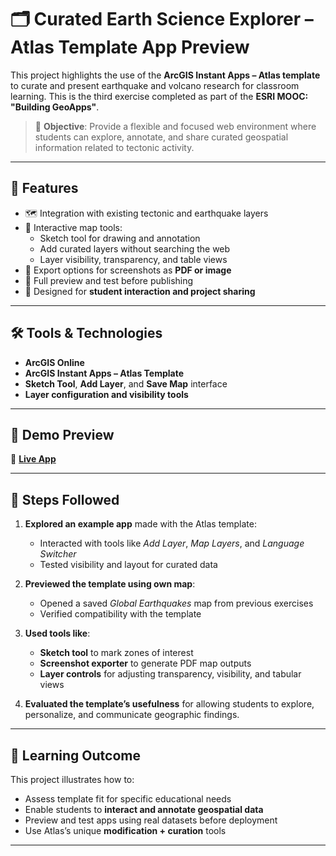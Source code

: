 # 🗂️ Curated Earth Science Explorer – Atlas Template App Preview

This project highlights the use of the **ArcGIS Instant Apps – Atlas template** to curate and present earthquake and volcano research for classroom learning. This is the third exercise completed as part of the **ESRI MOOC: "Building GeoApps"**.

> 🎯 **Objective**: Provide a flexible and focused web environment where students can explore, annotate, and share curated geospatial information related to tectonic activity.

---

## 🌟 Features

- 🗺️ Integration with existing tectonic and earthquake layers
- 🧭 Interactive map tools:
  - Sketch tool for drawing and annotation
  - Add curated layers without searching the web
  - Layer visibility, transparency, and table views
- 🧾 Export options for screenshots as **PDF or image**
- 🧰 Full preview and test before publishing
- 🧠 Designed for **student interaction and project sharing**

---

## 🛠 Tools & Technologies

- **ArcGIS Online**
- **ArcGIS Instant Apps – Atlas Template**
- **Sketch Tool**, **Add Layer**, and **Save Map** interface
- **Layer configuration and visibility tools**

---

## 📸 Demo Preview

🔗 **[Live App](https://mooc11.maps.arcgis.com/apps/instant/atlas/index.html?appid=2477e9c0995a4e3bbec0859d26131298&webmap=7c17581f8cbc4595b593327c667d005f)**

---

## 🧩 Steps Followed

1. **Explored an example app** made with the Atlas template:
   - Interacted with tools like *Add Layer*, *Map Layers*, and *Language Switcher*
   - Tested visibility and layout for curated data

2. **Previewed the template using own map**:
   - Opened a saved *Global Earthquakes* map from previous exercises
   - Verified compatibility with the template

3. **Used tools like**:
   - **Sketch tool** to mark zones of interest
   - **Screenshot exporter** to generate PDF map outputs
   - **Layer controls** for adjusting transparency, visibility, and tabular views

4. **Evaluated the template’s usefulness** for allowing students to explore, personalize, and communicate geographic findings.

---

## 📖 Learning Outcome

This project illustrates how to:

- Assess template fit for specific educational needs
- Enable students to **interact and annotate geospatial data**
- Preview and test apps using real datasets before deployment
- Use Atlas’s unique **modification + curation** tools

---
